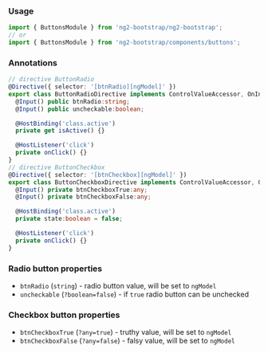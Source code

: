 ### Usage
```typescript
import { ButtonsModule } from 'ng2-bootstrap/ng2-bootstrap';
// or
import { ButtonsModule } from 'ng2-bootstrap/components/buttons';
```
### Annotations
```typescript
// directive ButtonRadio
@Directive({ selector: '[btnRadio][ngModel]' })
export class ButtonRadioDirective implements ControlValueAccessor, OnInit {
  @Input() public btnRadio:string;
  @Input() public uncheckable:boolean;

  @HostBinding('class.active')
  private get isActive() {}

  @HostListener('click')
  private onClick() {}
}
// directive ButtonCheckbox
@Directive({ selector: '[btnCheckbox][ngModel]' })
export class ButtonCheckboxDirective implements ControlValueAccessor, OnInit {
  @Input() private btnCheckboxTrue:any;
  @Input() private btnCheckboxFalse:any;

  @HostBinding('class.active')
  private state:boolean = false;

  @HostListener('click')
  private onClick() {}
}
```

### Radio button properties
  - `btnRadio` (`string`) - radio button value, will be set to `ngModel`
  - `uncheckable` (`?boolean=false`) - if `true` radio button can be unchecked

### Checkbox button properties
  - `btnCheckboxTrue` (`?any=true`) - truthy value, will be set to `ngModel`
  - `btnCheckboxFalse` (`?any=false`) - falsy value, will be set to `ngModel`
